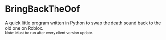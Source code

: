 # BringBackTheOof
A quick little program written in Python to swap the death sound back to the old one on Roblox.  
<sub>Note: Must be run after every client version update.<sub>
